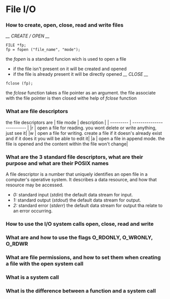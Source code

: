 # File I/O

### How to create, open, close, read and write files
*__ CREATE / OPEN __*

```
FILE *fp;
fp = fopen ("file_name", "mode");
```
the *fopen* is a standard funcion wich is used to open a file
- if the file isn't present on it will  be created and opened
- if the file is already present it will be directly opened
*__ CLOSE __*
```
fclose (fp);
```
the *fclose* function takes a file pointer as an argument. the file associate with the file pointer is then closed withe  help of *fclose* function

### What are file descriptors
the file descriptors are
| file mode | description		|
| --------- | ------------------------- |
|r	| open a file for reading. you wont delete or write anything, just see it|
|w	| open a file for writing. create a file if it doesn's already exist and if it does it you will be able to edit it|
|a	| open a file in append mode. the file is opened and the content within the file won't change|
### What are the 3 standard file descriptors, what are their purpose and what are their POSIX names
A file descriptor is a number that uniquely identifies an open file in a computer's operative system. It describes a data resource, and how that resource may be accessed.
- *0:* standard input (_stdin_) the default data stream for input.
- *1:* standard output (_stdout_) the default data stream for output.
- *2:* standard error (_stderr_) the default data stream for output tha relate to an error occurring.
### How to use the I/O system calls open, close, read and write
### What are and how to use the flags O_RDONLY, O_WRONLY, O_RDWR
### What are file permissions, and how to set them when creating a file with the open system call
### What is a system call
### What is the difference between a function and a system call
